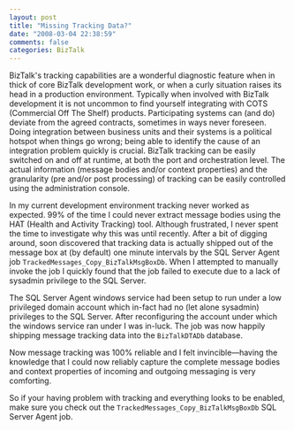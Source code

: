 ```yaml
---
layout: post
title: "Missing Tracking Data?"
date: "2008-03-04 22:38:59"
comments: false
categories: BizTalk
---
```


BizTalk's tracking capabilities are a wonderful diagnostic feature when in thick of core BizTalk development work, or when a curly situation raises its head in a production environment. Typically when involved with BizTalk development it is not uncommon to find yourself integrating with COTS (Commercial Off The Shelf) products. Participating systems can (and do) deviate from the agreed contracts, sometimes in ways never foreseen. Doing integration between business units and their systems is a political hotspot when things go wrong; being able to identify the cause of an integration problem quickly is crucial. BizTalk tracking can be easily switched on and off at runtime, at both the port and orchestration level. The actual information (message bodies and/or context properties) and the granularity (pre and/or post processing) of tracking can be easily controlled using the administration console.

In my current development environment tracking never worked as expected. 99% of the time I could never extract message bodies using the HAT (Health and Activity Tracking) tool. Although frustrated, I never spent the time to investigate why this was until recently. After a bit of digging around, soon discovered that tracking data is actually shipped out of the message box at (by default) one minute intervals by the SQL Server Agent job `TrackedMessages_Copy_BizTalkMsgBoxDb`. When I attempted to manually invoke the job I quickly found that the job failed to execute due to a lack of sysadmin privilege to the SQL Server.

The SQL Server Agent windows service had been setup to run under a low privileged domain account which in-fact had no (let alone sysadmin) privileges to the SQL Server. After reconfiguring the account under which the windows service ran under I was in-luck. The job was now happily shipping message tracking data into the `BizTalkDTADb` database.

Now message tracking was 100% reliable and I felt invincible—having the knowledge that I could now reliably capture the complete message bodies and context properties of incoming and outgoing messaging is very comforting.

So if your having problem with tracking and everything looks to be enabled, make sure you check out the `TrackedMessages_Copy_BizTalkMsgBoxDb` SQL Server Agent job.
